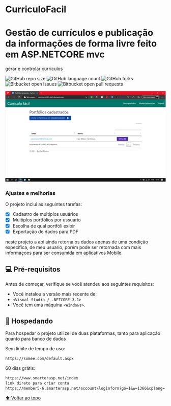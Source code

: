 
# CurriculoFacil

# Gestão de currículos e publicação da informações de forma livre feito em ASP.NETCORE mvc
gerar e controlar curriculos
<!---Esses são exemplos. Veja https://shields.io para outras pessoas ou para personalizar este conjunto de escudos. Você pode querer incluir dependências, status do projeto e informações de licença aqui--->

![GitHub repo size](https://img.shields.io/github/repo-size/caio64x/CurriculoFacil?style=for-the-badge)
![GitHub language count](https://img.shields.io/github/languages/count/iuricode/README-template?style=for-the-badge)
![GitHub forks](https://img.shields.io/github/forks/iuricode/README-template?style=for-the-badge)
![Bitbucket open issues](https://img.shields.io/bitbucket/issues/iuricode/README-template?style=for-the-badge)
![Bitbucket open pull requests](https://img.shields.io/bitbucket/pr-raw/iuricode/README-template?style=for-the-badge)

<img src="https://raw.githubusercontent.com/caio64x/CurriculoFacil/master/Apresentacao.png" alt="Apresentação">


### Ajustes e melhorias

O projeto inclui as seguintes tarefas:

- [x] Cadastro de multiplos usuários
- [x] Multiplos portfólios por ussuário
- [x] Escolha de qual portfóli exibir
- [x] Exportação de dados para PDF

neste projeto a api ainda retorna os dados apenas de uma condição expecífica, de meu usuario, porém pode ser retornada com mais informaçoes para ser consumida em aplicativos Mobile.

## 💻 Pré-requisitos

Antes de começar, verifique se você atendeu aos seguintes requisitos:
<!---Estes são apenas requisitos de exemplo. Adicionar, duplicar ou remover conforme necessário--->
* Você instalou a versão mais recente de:
* `<Visual Studio / .NETCORE 3.1>`
* Você tem uma máquina `<Windows>`.

## 🚀 Hospedando <CurriculoFacil>

Para hospedar o projeto utilizei de duas plataformas, tanto para aplicação quanto para banco de dados

Sem limite de tempo de uso:
```
https://somee.com/default.aspx
```
60 dias grátis:
```
https://www.smarterasp.net/index
link direto para criar conta
https://member5-6.smarterasp.net/account/loginform?go=1&w=1366&cplang=
```

[⬆ Voltar ao topo](#CurriculoFacil)<br>
